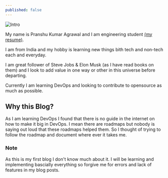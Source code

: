 ```yaml
---
published: false
---
```

![Intro]({{site.baseurl}}/_posts/download.png)

My name is Pranshu Kumar Agrawal and I am engineering student [(my resume)](https://drive.google.com/file/d/1NkrDR9qZfo4daCGQzcZVY-vlenh4BLp_/view?usp=sharing).

I am from India and my hobby is learning new things bith tech and non-tech each and everyday.

I am great follower of Steve Jobs & Elon Musk (as I have read books on them) and I look to add value in one way or other in this universe before departing.


Currently I am learning DevOps and looking to contribute to opensource as much as possible.

## Why this Blog?

As I am learning DevOps I found that there is no guide in the internet on how to make it big in DevOps.
I mean there are roadmaps but nobody is saying out loud that these roadmaps helped them. So I thought of trying to follow the roadmap and document where ever it takes me.




### Note
As this is my first blog I don't know much about it. I will be learning and implementing bascially everything so forgive me for errors and lack of features in my blog posts. 



